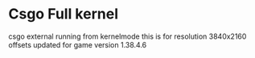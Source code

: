 # Csgo Full kernel
 csgo external running from kernelmode
this is for resolution 3840x2160
offsets updated for game version 1.38.4.6
